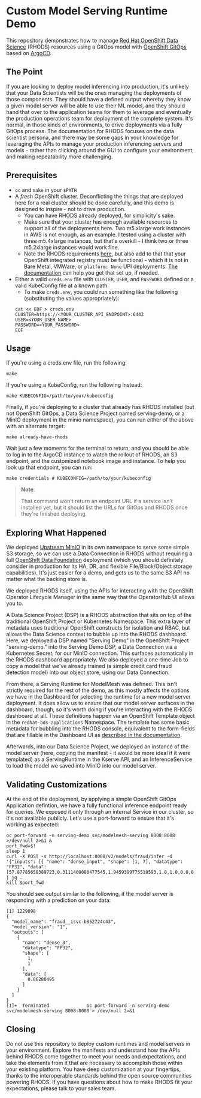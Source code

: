 Custom Model Serving Runtime Demo
=================================

This repository demonstrates how to manage [Red Hat OpenShift Data Science](https://www.redhat.com/en/resources/openshift-data-science-brief) (RHODS) resources using a GitOps model with [OpenShift GitOps](https://www.redhat.com/en/technologies/cloud-computing/openshift/gitops) based on [ArgoCD](https://argo-cd.readthedocs.io/en/stable/).

The Point
---------

If you are looking to deploy model inferencing into production, it's unlikely that your Data Scientists will be the ones managing the deployments of those components. They should have a defined output whereby they know a given model server will be able to use their ML model, and they should hand that over to the application teams for them to leverage and eventually the production operations team for deployment of the complete system. It's normal, in those kinds of environments, to drive deployments via a fully GitOps process. The documentation for RHODS focuses on the data scientist persona, and there may be some gaps in your knowledge for leveraging the APIs to manage your production inferencing servers and models - rather than clicking around the GUI to configure your environment, and making repeatability more challenging.

Prerequisites
-------------

- `oc` and `make` in your `$PATH`
- A _fresh_ OpenShift cluster. Deconflicting the things that are deployed here for a real cluster should be done carefully, and this demo is designed to inspire - not to drive production.
  - You can have RHODS already deployed, for simplicity's sake.
  - Make sure that your cluster has enough available resources to support all of the deployments here. Two m5.xlarge work instances in AWS is not enough, as an example. I tested using a cluster with three m5.4xlarge instances, but that's overkill - I think two or three m5.2xlarge instances would work fine.
  - Note the RHODS requirements [here](https://access.redhat.com/documentation/en-us/red_hat_openshift_data_science_self-managed/1.27/html/installing_openshift_data_science_self-managed_in_a_disconnected_environment/requirements-for-openshift-data-science-self-managed_install), but also add to that that your OpenShift integrated registry must be functional - which it is not in Bare Metal, VMWare, or `platform: None` UPI deployments. [The documentation](https://docs.openshift.com/container-platform/4.13/registry/configuring-registry-operator.html#image-registry-on-bare-metal-vsphere) can help you get that set up, if needed.
- Either a valid `creds.env` file with `CLUSTER`, `USER`, and `PASSWORD` defined or a valid KubeConfig file at a known path.
  - To make `creds.env`, you could run something like the following (substituting the values appropriately):
  ```shell
  cat << EOF > creds.env
  CLUSTER=https://<YOUR_CLUSTER_API_ENDPOINT>:6443
  USER=<YOUR_USER_NAME>
  PASSWORD=<YOUR_PASSWORD>
  EOF
  ```

Usage
-----

If you're using a creds.env file, run the following:

```shell
make
```

If you're using a KubeConfig, run the following instead:

```shell
make KUBECONFIG=/path/to/your/kubeconfig
```

Finally, if you're deploying to a cluster that already has RHODS installed (but not OpenShift GitOps, a Data Science Project named serving-demo, or a MinIO deployment in the minio namespace), you can run either of the above with an alternate target:

```shell
make already-have-rhods
```

Wait just a few moments for the terminal to return, and you should be able to log in to the ArgoCD instance to watch the rollout of RHODS, an S3 endpoint, and the customized notebook image and instance. To help you look up that endpoint, you can run:

```shell
make credentials # KUBECONFIG=/path/to/your/kubeconfig
```

> **Note**:
>
> That command won't return an endpoint URL if a service isn't installed yet, but it should list the URLs for GitOps and RHODS once they're finished deploying.

Exploring What Happened
-----------------------

We deployed [Upstream MinIO](https://github.com/minio/minio) in its own namespace to serve some simple S3 storage, so we can use a Data Connection in RHODS without requiring a full [OpenShift Data Foundation](https://access.redhat.com/documentation/en-us/red_hat_openshift_data_foundation) deployment (which you should definitely consider in production for its HA, DR, and flexible File/Block/Object storage capabilities). It's just easier for a demo, and gets us to the same S3 API no matter what the backing store is.

We deployed RHODS itself, using the APIs for interacting with the OpenShift Operator Lifecycle Manager in the same way that the OperatorHub UI allows you to.

A Data Science Project (DSP) is a RHODS abstraction that sits on top of the traditional OpenShift Project or Kubernetes Namespace. This extra layer of metadata uses traditional OpenShift constructs for isolation and RBAC, but allows the Data Science context to bubble up into the RHODS dashboard. Here, we deployed a DSP named "Serving Demo" in the OpenShift Project "serving-demo." into the Serving Demo DSP, a Data Connection via a Kubernetes Secret, for our MinIO connection. This surfaces automatically in the RHODS dashboard appropriately. We also deployed a one-time Job to copy a model that we've already trained (a simple credit card fraud detection model) into our object store, using our Data Connection.

From there, a Serving Runtime for ModelMesh was defined. This isn't strictly required for the rest of the demo, as this mostly affects the options we have in the Dashboard for selecting the runtime for a new model server deployment. It does allow us to ensure that our model server surfaces in the dashboard, though, so it's worth doing if you're interacting with the RHODS dashboard at all. These definitions happen via an OpenShift Template object in the `redhat-ods-applications` Namespace. The template has some basic metadata for bubbling into the RHODS console, equivalent to the form-fields that are fillable in the Dashboard UI as [described in the documentation](https://access.redhat.com/documentation/en-us/red_hat_openshift_data_science/1/html/working_on_data_science_projects/model-serving-on-openshift-data-science_model-serving#adding-a-custom-model-serving-runtime_model-serving).

Afterwards, into our Data Science Project, we deployed an instance of the model server (here, copying the manifest - it would be more ideal if it were templated) as a ServingRuntime in the Kserve API, and an InferenceService to load the model we saved into MinIO into our model server.

Validating Customizations
-------------------------

At the end of the deployment, by applying a simple OpenShift GitOps Application defintion, we have a fully functional inference endpoint ready for queries. We exposed it only through an internal Service in our cluster, so it's not available publicly. Let's use a port-forward to ensure that it's working as expected:

```shell
oc port-forward -n serving-demo svc/modelmesh-serving 8008:8008 >/dev/null 2>&1 &
port_fwd=$!
sleep 1
curl -X POST -s http://localhost:8008/v2/models/fraud/infer -d '{"inputs": [{ "name": "dense_input", "shape": [1, 7], "datatype": "FP32", "data": [57.87785658389723,0.3111400080477545,1.9459399775518593,1.0,1.0,0.0,0.0]}]}' | jq .
kill $port_fwd
```

You should see output similar to the following, if the model server is responding with a prediction on your data:

```
[1] 1229098
{
  "model_name": "fraud__isvc-b852724c43",
  "model_version": "1",
  "outputs": [
    {
      "name": "dense_3",
      "datatype": "FP32",
      "shape": [
        1,
        1
      ],
      "data": [
        0.86280495
      ]
    }
  ]
}
[1]+  Terminated              oc port-forward -n serving-demo svc/modelmesh-serving 8008:8008 > /dev/null 2>&1
```

Closing
-------

Do not use this repository to deploy custom runtimes and model servers in your environment. Explore the manifests and understand how the APIs behind RHODS come together to meet your needs and expectations, and take the elements from it that are necessary to accomplish those within your existing platform. You have deep customization at your fingertips, thanks to the interoperable standards behind the open source communities powering RHODS. If you have questions about how to make RHODS fit your expectations, please talk to your sales team.
